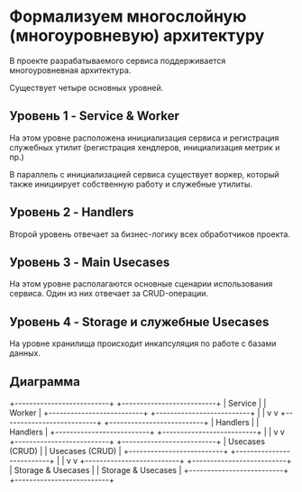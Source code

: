 # Формализуем многослойную (многоуровневую) архитектуру

В проекте разрабатываемого сервиса поддерживается многоуровневная архитектура. 

Существует четыре основных уровней.

## Уровень 1 - Service & Worker

На этом уровне расположена инициализация сервиса и регистрация служебных утилит (регистрация хендлеров, инициализация метрик и пр.)

В параллель с инициализацией сервиса существует воркер, который также инициирует собственную работу и служебные утилиты. 

## Уровень 2 - Handlers

Второй уровень отвечает за бизнес-логику всех обработчиков проекта. 

## Уровень 3 - Main Usecases

На этом уровне располагаются основные сценарии использования сервиса. Один из них отвечает за CRUD-операции. 

## Уровень 4 - Storage и служебные Usecases

На уровне хранилища происходит инкапсуляция по работе с базами данных. 

## Диаграмма 

+--------------------------+           +--------------------------+
|          Service         |           |         Worker           |
+--------------------------+           +--------------------------+
             |                                      |
             v                                      v
+--------------------------+           +--------------------------+
|         Handlers         |           |         Handlers         |
+--------------------------+           +--------------------------+
            |                                       |
            v                                       v
+--------------------------+           +--------------------------+
|     Usecases (CRUD)      |           |     Usecases (CRUD)      |
+--------------------------+           +--------------------------+
            |                                       |
            v                                       v
+--------------------------+           +--------------------------+
|     Storage & Usecases   |           |     Storage & Usecases   |
+--------------------------+           +--------------------------+